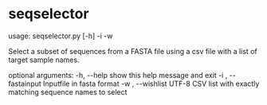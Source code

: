 # seqselector

usage: seqselector.py [-h] -i  -w

Select a subset of sequences from a FASTA file using a csv file with a list of
target sample names.

optional arguments:
  -h, --help          show this help message and exit
  -i , --fastainput   Inputfile in fasta format
  -w , --wishlist     UTF-8 CSV list with exactly matching sequence names to
                      select